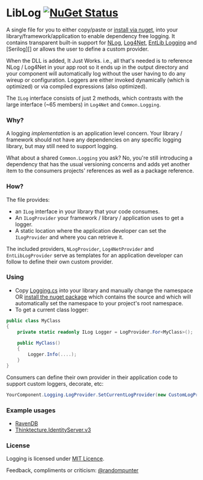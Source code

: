 # LibLog [![NuGet Status](http://img.shields.io/nuget/v/LibLog.svg?style=flat)](https://www.nuget.org/packages/LibLog/)

A single file for you to either copy/paste or [install via nuget][0], into your library/framework/application to enable dependency free logging. It contains transparent built-in support for [NLog][3], [Log4Net][4], [EntLib Logging][5] and [Serilog][] or allows the user to define a custom provider. 

When the DLL is added, It Just Works. i.e., all that's needed is to reference NLog / Log4Net in your app root so it ends up in the output directory and your component will automatically log without the user having to do any wireup or configuration. Loggers are either invoked dynamically (which is optimized) or via compiled expressions (also optimized).

The `ILog` interface consists of just 2 methods, which contrasts with the large interface (~65 members) in `Log4Net` and `Common.Logging`.

### Why?

A logging _implementation_ is an application level concern. Your library / framework should not have any dependencies on any specific logging library, but may still need to support logging.

What about a shared `Common.Logging` you ask? No, you're still introducing a dependency that has the usual versioning concerns and adds yet another item to the consumers projects' references as well as a package reference.

### How?

The file provides:

* an `ILog` interface in your library that your code consumes.
* An `ILogProvider` your framework / library / application uses to get a logger.
* A static location where the application developer can set the `ILogProvider` and where you can retrieve it.

The included providers, `NLogProvider`, `Log4NetProvider` and `EntLibLogProvider` serve as templates for an application developer can follow to define their own custom provider.

### Using
* Copy [Logging.cs][1] into your library and manually change the namespace OR [install the nuget package][0] which contains the source and which will automatically set the namespace to your project's root namespace.
* To get a current class logger:

```csharp
public class MyClass
{
    private static readonly ILog Logger = LogProvider.For<MyClass>(); 
    
    public MyClass()
    {
        Logger.Info(....);
    }
}
```

Consumers can define their own provider in their application code to support custom loggers, decorate, etc:

```csharp
YourComponent.Logging.LogProvider.SetCurrentLogProvider(new CustomLogProvider())
```

### Example usages
 - [RavenDB][7]
 - [Thinktecture.IdentityServer.v3][8]

### License

Logging is licensed under [MIT Licence][2].

Feedback, compliments or criticism: [@randompunter][6] 

[0]: https://www.nuget.org/packages/LibLog
[1]: https://github.com/damianh/LibLog/blob/master/src/LibLog/Logging.cs
[2]: http://www.opensource.org/licenses/MIT
[3]: http://nlog-project.org/
[4]: https://logging.apache.org/log4net/
[5]: http://msdn.microsoft.com/en-us/library/ff647183.aspx
[6]: https://twitter.com/randompunter
[7]: https://github.com/ayende/ravendb/tree/master/Raven.Abstractions/Logging
[8]: https://github.com/thinktecture/Thinktecture.IdentityServer.v3/tree/master/source/Core/Logging
[9]: http://serilog.net/
